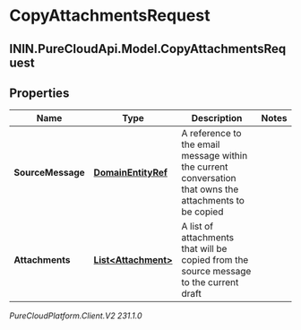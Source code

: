 # CopyAttachmentsRequest

## ININ.PureCloudApi.Model.CopyAttachmentsRequest

## Properties

|Name | Type | Description | Notes|
|------------ | ------------- | ------------- | -------------|
| **SourceMessage** | [**DomainEntityRef**](DomainEntityRef) | A reference to the email message within the current conversation that owns the attachments to be copied | |
| **Attachments** | [**List&lt;Attachment&gt;**](Attachment) | A list of attachments that will be copied from the source message to the current draft | |



_PureCloudPlatform.Client.V2 231.1.0_
